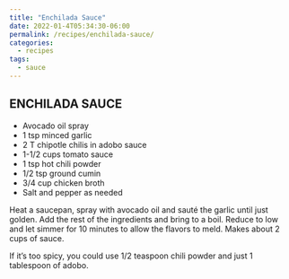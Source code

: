 ```yaml
---
title: "Enchilada Sauce"
date: 2022-01-4T05:34:30-06:00
permalink: /recipes/enchilada-sauce/
categories:
  - recipes
tags:
  - sauce
---
```

## ENCHILADA SAUCE
- Avocado oil spray
- 1 tsp minced garlic
- 2 T chipotle chilis in adobo sauce
- 1-1/2 cups tomato sauce
- 1 tsp hot chili powder
- 1/2 tsp ground cumin
- 3/4 cup chicken broth
- Salt and pepper as needed

Heat a saucepan, spray with avocado oil and sauté the garlic until just golden. Add the rest of the ingredients and bring to a boil. Reduce to low and let simmer for 10 minutes to allow the flavors to meld. Makes about 2 cups of sauce.

If it’s too spicy, you could use 1/2 teaspoon chili powder and just 1 tablespoon of adobo.
